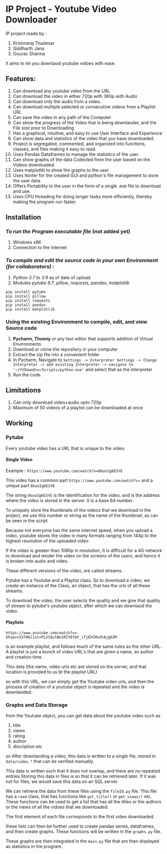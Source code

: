 # IP Project - Youtube Video Downloader

IP project made by :
1. Krishnaraj Thadesar
2. Siddharth Jana
4. Gourav Sharma

It aims to let you downlaod youtube vidoes with ease.


## Features:
1. Can download any youtube video from the URL
2. Can download the video in either 720p with 360p with Audio
3. Can download only the audio from a video.
4. Can download multiple selected or consecutive videos from a Playlist URL
5. Can save the video in any path of the Computer
6. Can show the progress of the Video that is being downlaoder, and the File size prior to Downloading
7. Has a graphical, intuitive, and easy to use User Interface and Experience
8. Can show data and statistics of the video that you have downloaded.
9. Project is segregated, commented, and organized into functions, classes, and files making it easy to read.
9. Uses Pandas Dataframes to manage the statistics of the user.
10. Can show graphs of the data Collected from the user based on the Videos downloaded.
11. Uses matplotlib to show the graphs to the user.
12. Uses tkinter for the created GUI and python's file management to store the user data.
13. Offers Portability to the user in the form of a single .exe file to download and use.
14. Uses CPU threading for doing longer tasks more efficiently, thereby making the program run faster.

## Installation

### _To run the Program executable file_ (not added yet)
1. Windows  x86
2. Connection to the Internet

### _To compile and edit the source code in your own Environment_ *(for collaborators)* :

1. _Python 3.7 to 3.9_ as of date of upload
2. Modules _pytube 9.7_, _pillow_, _requests_, _pandas_, _matplotlib_

```shell script
pip install pytube
pip install pillow
pip install requests
pip install pandas
pip install matplotlib
```

### Using the existing Environment to compile, edit, and view Source code

1. **Pycharm, Thonny** or any text editor that supports addition of Virtual Environments
2. Download or clone the repository in your computer
3. Extract the zip file into a convenient folder
4. In Pycharm, Navigate to 
`Settings -> Interpreter Settings -> Change Interpreter -> add existing Interpreter -> navigate to '~/YtDownEnv/Scripts/python.exe'`
and select that as the interpreter
5. Run the code.


## Limitations
1. Can only download video+audio upto 720p
2. Maximum of 50 videos of a playlist can be downloaded at once

## Working

### Pytube

Every youtube video has a URL that is unique to the video.

#### Single Video
Example : 
`https://www.youtube.com/watch?v=8kooIgKESYE`

This video has a common part `https://www.youtube.com/watch?v=` and a unique part
`8kooIgKESYE`

The string `8kooIgKESYE` is the identification for the video, and is the address
where the video is stored in the server. It is a base 64 number.

To uniquely store the thumbnails of the videos that we download in the project, we
use this number or string as the name of the thumbnail, as can be seen in the 
script.

Because not everyone has the same internet speed, when you upload a video, youtube
stores the video in many formats ranging from 144p to the highest resolution of the 
uploaded video

If the video is greater than 1080p in resolution, It is difficult for a 4G network
to download and render the video on the screens of the users, and hence it is 
broken into audio and video.

These different versions of the video, are called streams.

Pytube has a Youtube and a Playlist class. So to download a video, we create an
instance of the Class, an object, that has the urls of all these streams.

To download the video, the user selects the quality and we give that quality of stream
to pytube's youtube object, after which we can downlaod the video.

#### Playlists

`https://www.youtube.com/watch?v=-GhzpvvIXlM&list=PLS1QulWo1RIY6fmY_iTjEhCMsdtAjgbZM`

is an example playlist, and follows much of the same rules as the other URL. A playlist is just 
a bunch of video URL's that are given a name, an author and creation time.

This data (the name, video urls etc are stored on the server, and that location
is provided to us bt the playlist URL)

so with this URL, we can simply get the Youtube video urls, and then the process of 
creation of a youtube object is repeated and the video is downlaoded.


### Graphs and Data Storage

from the Youtube object, you can get data about the youtube video such as
1. title
2. views
3. rating
4. author
5. discription
etc

so After downlaoding a video, this data is written to a single file, stored in `data/video_*`
that can be verified manually.

This data is written such that it does not overlap, and there are no repeated entries
Storing this data in files is so that it can be retrieved later. If it was not for 
files, we would save this data on an SQL server.

We can retrieve the data from these files using the `fileIO.py` file. This file has a 
`read` class, that has functions like `get_title()` or `get_views()` etc. These 
functions can be used to get a list that has all the titles or the authors or the views
of all the vidoes that we downloaded. 

The first element of each file corresponds to the first video downloaded.

these lists can then be further used to create pandas series, dataframes, and then
create graphs. These functions will be written in the `graphs.py` file.

These graphs are then integrated in the `main.py` file that are then displayed as 
statistics in the program.

















